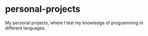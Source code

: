 # personal-projects
My personal projects, where I test my knowledge of programming in different languages.
